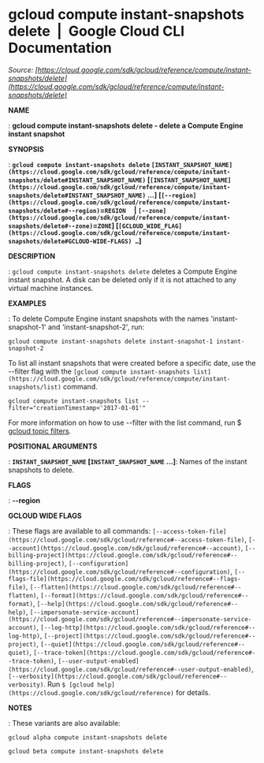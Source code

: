 # gcloud compute instant-snapshots delete  |  Google Cloud CLI Documentation

*Source: [https://cloud.google.com/sdk/gcloud/reference/compute/instant-snapshots/delete](https://cloud.google.com/sdk/gcloud/reference/compute/instant-snapshots/delete)*

**NAME**

: **gcloud compute instant-snapshots delete - delete a Compute Engine instant snapshot**

**SYNOPSIS**

: **`gcloud compute instant-snapshots delete` `[INSTANT_SNAPSHOT_NAME](https://cloud.google.com/sdk/gcloud/reference/compute/instant-snapshots/delete#INSTANT_SNAPSHOT_NAME)` [`[INSTANT_SNAPSHOT_NAME](https://cloud.google.com/sdk/gcloud/reference/compute/instant-snapshots/delete#INSTANT_SNAPSHOT_NAME)` …] [`[--region](https://cloud.google.com/sdk/gcloud/reference/compute/instant-snapshots/delete#--region)`=`REGION`     | `[--zone](https://cloud.google.com/sdk/gcloud/reference/compute/instant-snapshots/delete#--zone)`=`ZONE`] [`[GCLOUD_WIDE_FLAG](https://cloud.google.com/sdk/gcloud/reference/compute/instant-snapshots/delete#GCLOUD-WIDE-FLAGS) …`]**

**DESCRIPTION**

: `gcloud compute instant-snapshots delete` deletes a Compute Engine
instant snapshot. A disk can be deleted only if it is not attached to any
virtual machine instances.

**EXAMPLES**

: To delete Compute Engine instant snapshots with the names 'instant-snapshot-1'
and 'instant-snapshot-2', run:

```
gcloud compute instant-snapshots delete instant-snapshot-1 instant-snapshot-2
```

To list all instant snapshots that were created before a specific date, use the
--filter flag with the `[gcloud compute
instant-snapshots list](https://cloud.google.com/sdk/gcloud/reference/compute/instant-snapshots/list)` command.

```
gcloud compute instant-snapshots list --filter="creationTimestamp<'2017-01-01'"
```

For more information on how to use --filter with the list command, run $ [gcloud topic filters](https://cloud.google.com/sdk/gcloud/reference/topic/filters).

**POSITIONAL ARGUMENTS**

: **`INSTANT_SNAPSHOT_NAME` [`INSTANT_SNAPSHOT_NAME` …]**:
Names of the instant snapshots to delete.

**FLAGS**

: **--region**

**GCLOUD WIDE FLAGS**

: These flags are available to all commands: `[--access-token-file](https://cloud.google.com/sdk/gcloud/reference#--access-token-file)`,
`[--account](https://cloud.google.com/sdk/gcloud/reference#--account)`, `[--billing-project](https://cloud.google.com/sdk/gcloud/reference#--billing-project)`,
`[--configuration](https://cloud.google.com/sdk/gcloud/reference#--configuration)`,
`[--flags-file](https://cloud.google.com/sdk/gcloud/reference#--flags-file)`,
`[--flatten](https://cloud.google.com/sdk/gcloud/reference#--flatten)`, `[--format](https://cloud.google.com/sdk/gcloud/reference#--format)`, `[--help](https://cloud.google.com/sdk/gcloud/reference#--help)`, `[--impersonate-service-account](https://cloud.google.com/sdk/gcloud/reference#--impersonate-service-account)`,
`[--log-http](https://cloud.google.com/sdk/gcloud/reference#--log-http)`,
`[--project](https://cloud.google.com/sdk/gcloud/reference#--project)`, `[--quiet](https://cloud.google.com/sdk/gcloud/reference#--quiet)`, `[--trace-token](https://cloud.google.com/sdk/gcloud/reference#--trace-token)`, `[--user-output-enabled](https://cloud.google.com/sdk/gcloud/reference#--user-output-enabled)`,
`[--verbosity](https://cloud.google.com/sdk/gcloud/reference#--verbosity)`.
Run `$ [gcloud help](https://cloud.google.com/sdk/gcloud/reference)` for details.

**NOTES**

: These variants are also available:

```
gcloud alpha compute instant-snapshots delete
```

```
gcloud beta compute instant-snapshots delete
```